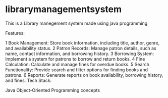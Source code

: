 # librarymanagementsystem

This is a Library manegement system made using java programming

Features:

1 Book Management: Store book information, including title, author, genre, and availability status.
2 Patron Records: Manage patron details, such as name, contact information, and borrowing history.
3 Borrowing System: Implement a system for patrons to borrow and return books.
4 Fine Calculation: Calculate and manage fines for overdue books.
5 Search Functionality: Provide search and filter options for finding books and patrons.
6 Reports: Generate reports on book availability, borrowing history, and fines.
Tech Stack:

Java
Object-Oriented Programming concepts
